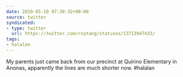 ```yaml
---
date: 2010-05-10 07:30:32+00:00
source: twitter
syndicated:
- type: twitter
  url: https://twitter.com/roytang/statuses/13713947433/
tags:
- halalan
---
```


My parents just came back from our precinct at Quirino Elementary in Anonas, apparently the lines are much shorter now. #halalan